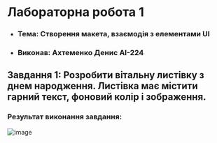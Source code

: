 # Лабораторна робота 1

- ### Тема: **Створення макета, взаємодія з елементами UI**
- ### Виконав: Ахтеменко Денис АІ-224

## Завдання 1: **Розробити вітальну листівку з днем народження. Листівка має містити гарний текст, фоновий колір і зображення.**

### Результат виконання завдання:
![image](https://github.com/user-attachments/assets/2611f2fe-66da-4ee8-b583-ee52459d4971)
